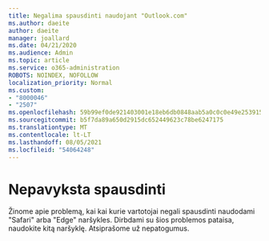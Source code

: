 ```yaml
---
title: Negalima spausdinti naudojant "Outlook.com"
ms.author: daeite
author: daeite
manager: joallard
ms.date: 04/21/2020
ms.audience: Admin
ms.topic: article
ms.service: o365-administration
ROBOTS: NOINDEX, NOFOLLOW
localization_priority: Normal
ms.custom:
- "8000046"
- "2507"
ms.openlocfilehash: 59b99ef0de921403001e18eb6db0848aab5a0c0c0e49e253915e0bee806dc24b
ms.sourcegitcommit: b5f7da89a650d2915dc652449623c78be6247175
ms.translationtype: MT
ms.contentlocale: lt-LT
ms.lasthandoff: 08/05/2021
ms.locfileid: "54064248"
---
```

# <a name="unable-to-print"></a>Nepavyksta spausdinti

Žinome apie problemą, kai kai kurie vartotojai negali spausdinti naudodami "Safari" arba "Edge" naršykles. Dirbdami su šios problemos pataisa, naudokite kitą naršyklę. Atsiprašome už nepatogumus.